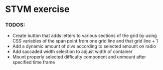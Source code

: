 # STVM exercise

### TODOS:
  * Create button that adds letters to various sections of the grid by using CSS variables of the span point from one grid line and that grid line + 1
  * Add a dynamic amount of divs according to selected amount on radio
  * Add saccaded width selection to adjust width of container
  * Mount properly selected difficulty component and unmount after specified time frame
